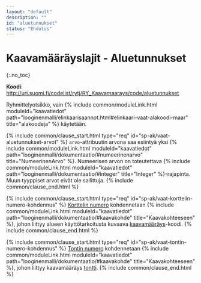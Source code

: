 ```yaml
---
layout: "default"
description: ""
id: "aluetunnukset"
status: "Ehdotus"
---
```

# Kaavamääräyslajit - Aluetunnukset
{:.no_toc}

**Koodi**: <http://uri.suomi.fi/codelist/rytj/RY_Kaavamaarays/code/aluetunnukset>

Ryhmittelyotsikko, vain {% include common/moduleLink.html moduleId="kaavatiedot" path="looginenmalli/elinkaarisaannot.html#elinkaari-vaat-alakoodi-maar" title="alakoodeja" %} käytetään.

{% include common/clause_start.html type="req" id="sp-ak/vaat-aluetunnukset-arvot" %}
```arvo```-attribuutin arvona saa esiintyä yksi {% include common/moduleLink.html moduleId="kaavatiedot" path="looginenmalli/dokumentaatio/#numeerinenarvo" title="NumeerinenArvo" %}.  Numeerisen arvon on toteutettava {% include common/moduleLink.html moduleId="kaavatiedot" path="looginenmalli/dokumentaatio/#integer" title="Integer" %}-rajapinta. Muun tyyppiset arvot eivät ole sallittuja.
{% include common/clause_end.html %}

{% include common/clause_start.html type="req" id="sp-ak/vaat-korttelin-numero-kohdennus" %}
[Korttelin numero](<http://uri.suomi.fi/codelist/rytj/RY_Kaavamaarays/code/korttelinNumero>) kohdennetaan
 {% include common/moduleLink.html moduleId="kaavatiedot" path="looginenmalli/dokumentaatio/#kaavakohde" title="Kaavakohteeseen" %}, johon liittyy alueen käyttötarkoitusta kuvaava [kaavamääräys](http://uri.suomi.fi/codelist/rytj/RY_Kaavamaarays)-koodi.
{% include common/clause_end.html %}

{% include common/clause_start.html type="req" id="sp-ak/vaat-tontin-numero-kohdennus" %}
[Tontin numero](<http://uri.suomi.fi/codelist/rytj/RY_Kaavamaarays/code/tontinNumero>) kohdennetaan  {% include common/moduleLink.html moduleId="kaavatiedot" path="looginenmalli/dokumentaatio/#kaavakohde" title="Kaavakohteeseen" %}, johon liittyy kaavamääräys [tontti](http://uri.suomi.fi/codelist/rytj/RY_Kaavamaarays/code/tontti).
{% include common/clause_end.html %}